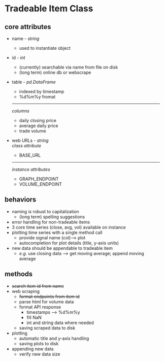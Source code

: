 # Tradeable Item Class
## core attributes
- name - *string*
    - used to instantiate object

- id - *int*
    - (currently) searchable via name from file on disk
    - (long term) online db or webscrape

- table - *pd.DataFrame*
    - indexed by timestamp
    - %d%m%y fromat
    ---
    *columns*
    - daily closing price
    - average daily price
    - trade volume

- web URLs - *string*  
    *class attribute*
    - BASE_URL 
    ---
    *instance attributes*
    - GRAPH_ENDPOINT 
    - VOLUME_ENDPOINT

## behaviors
- naming is robust to capitalization
    - (long term) spelling suggestions
- error handling for non-tradeable items
- 3 core time series (close, avg, vol) available on instance
- plotting time series with a single method call
    - provide signal name (col)--> plot
    - autocompletion for plot details (title, y-axis units)
- new data should be appendable to tradeable item
    - *e.g.* use closing data --> get moving average; append moving average
    

## methods
- ~~search item id from name~~
- web scraping 
    - ~~format endpoints from item id~~
    - parse html for volume data 
    - format API response 
        - timestamps --> %d%m%y
        - fill NaN
        - int and string data where needed
    - saving scraped data to disk
- plotting
    - automatic title and y-axis handling
    - saving plots to disk
- appending new data
    - verify new data size

